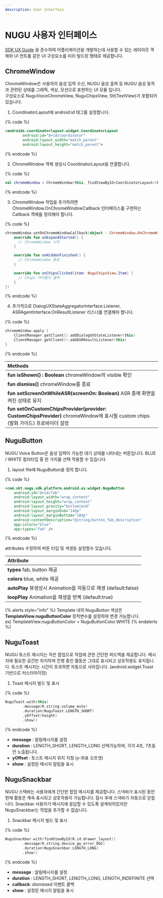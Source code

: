 ```yaml
---
description: User Interface
---
```


# NUGU 사용자 인터페이스

[SDK UX Guide](../../sdk-design-guide/voice-chrome) 을 준수하여 어플리케이션을 개발하는데 사용할 수 있는 레이아웃 객체와 UI 컨트롤 같은 UI 구성요소를 미리 빌드된 형태로 제공합니다.

## ChromeWindow

ChromeWindow은 사용자의 음성 입력 수신, NUGU 음성 출력 등 NUGU 음성 동작과 관련된 상태를 그래픽, 색상, 모션으로 표현하는 UI 모듈 입니다.  
구성요소로 NuguVoiceChromeView, NuguChipsView, Stt(TextView)가 포함되어있습니다.

1. CoordinatorLayout에 android:id 태그를 설정합니다.

{% code %}
   ```xml
   <androidx.coordinatorlayout.widget.CoordinatorLayout
           android:id="@+id/coordinator"
           android:layout_width="match_parent"
           android:layout_height="match_parent">
   ```
{% endcode %}

2. ChromeWindow 객체 생성시 CoordinatorLayout을 연결합니다.

{% code %}
   ```kotlin
   val chromeWindow = ChromeWindow(this, findViewById<CoordinatorLayout>(R.id.coordinator))
   ```
{% endcode %}

3. ChromeWindow 작업을 추가하려면 ChromeWindow.OnChromeWindowCallback 인터페이스를 구현하는 Callback 객체를 정의해야 합니다.

{% code %}
   ```kotlin
   chromeWindow.setOnChromeWindowCallback(object : ChromeWindow.OnChromeWindowCallback {
       override fun onExpandStarted() {
         // ChromeWindow 시작 
       }

       override fun onHiddenFinished() {
         // ChromeWindow 종료
       }

       override fun onChipsClicked(item: NuguChipsView.Item) {
         // Chips 아이템이 클릭
       }
   })
   ```
{% endcode %}

4. 추가적으로 DialogUXStateAggregatorInterface.Listener, ASRAgentInterface.OnResultListener 리스너를 연결해야 합니다.

{% code %}
   ```kotlin
   chromeWindow.apply {
       ClientManager.getClient().addDialogUXStateListener(this)
       ClientManager.getClient().addASRResultListener(this)
   }
   ```
{% endcode %}

| Methods |
| :--- |
| **fun isShown() : Boolean** chromeWindow의 visible 확인 |
| **fun dismiss()** chromeWindow를 종료 |
| **fun setScreenOnWhileASR(screenOn: Boolean)** ASR 중에 화면을 켜진 상태로 유지 |
| **fun setOnCustomChipsProvider(provider: CustomChipsProvider)** chromeWindow에 표시될 custom chips (발화 가이드) 프로바이더 설정 |

## NuguButton

NUGU Voice Button은 음성 입력이 가능한 대기 상태를 나타내는 버튼입니다. BLUE / WHITE 컬러타입 중 한 가지를 선택 적용할 수 있습니다.

1. layout file에 NuguButton을 정의 합니다.

{% code %}
   ```xml
   <com.skt.nugu.sdk.platform.android.ux.widget.NuguButton
       android:id="@+id/fab"
       android:layout_width="wrap_content"
       android:layout_height="wrap_content"
       android:layout_gravity="bottom|end"
       android:layout_marginEnd="14dp"
       android:layout_marginBottom="10dp"
       android:contentDescription="@string/button_fab_description"
       app:colors="blue"
       app:types="fab" />
   ```
{% endcode %}

   attributes 수정하여 버튼 타입 및 색생등 설정할수 있습니다.

| Attribute |
| :--- |
| **types** fab, button 제공 |
| **colors** blue, white 제공 |
| **autoPlay** 뷰생성시 Animation을 자동으로 재생 (default:false) |
| **loopPlay** Animation을 재생을 반복 (default:true) |

{% alerts style="info" %}
Template 내의 NuguButton 색상은 **TemplateView.nuguButtonColor** 정적변수를 설정하여 변경 가능합니다.  
ex\) TemplateView.nuguButtonColor = NuguButtonColor.WHITE
{% endalerts %}

## NuguToast

NUGU 토스트 메시지는 작은 팝업으로 작업에 관한 간단한 피드백을 제공합니다. 메시지에 필요한 공간만 차지하며 진행 중인 활동은 그대로 표시되고 상호작용도 유지됩니다. 토스트 메시지는 시간이 초과하면 자동으로 사라집니다. (android.widget.Toast 기반으로 커스터마이징)

1. Toast 메시지 빌드 및 표시

{% code %}
   ```kotlin
   NuguToast.with(this)
           .message(R.string.volume_mute)
           .duration(NuguToast.LENGTH_SHORT)
           .yOffset(height)
           .show()
   ```
{% endcode %}

   * **message** : 알림메시지를 설정 
   * **duration** : LENGTH_SHORT, LENGTH_LONG 선택가능하며, 각각 4초, 7초동안 노출됩니다.
   * **yOffset** : 토스트 메시지 위치 지정 (y-좌표 오프셋)
   * **show** : 설정된 메시지 알림을 표시

## NuguSnackbar

NUGU 스택바는 사용자에게 간단한 팝업 메시지를 제공합니다. 스낵바가 표시된 동안 현재 활동은 계속 표시되고 상호작용이 가능합니다. 잠시 후에 스낵바가 자동으로 닫힙니다. Snackbar 사용자가 메시지에 응답할 수 있도록 설계되어있지만 NuguSnackbar는 작업을 추가할 수 없습니다.

1. Snackbar 메시지 빌드 및 표시

{% code %}
   ```kotlin
   NuguSnackbar.with(findViewById(R.id.drawer_layout))   
           .message(R.string.device_gw_error_002)
           .duration(NuguSnackbar.LENGTH_LONG)
           .show()
   ```
{% endcode %}

   * **message** : 알림메시지를 설정
   * **duration** : LENGTH_SHORT, LENGTH_LONG, LENGTH_INDEFINITE 선택
   * **callback**: dismissed 이벤트 콜백
   * **show** : 설정된 메시지 알림을 표시

